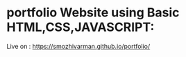 # portfolio Website using Basic HTML,CSS,JAVASCRIPT:

Live on : https://smozhivarman.github.io/portfolio/
